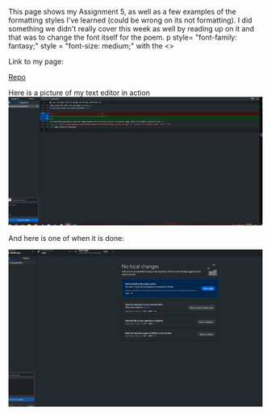 This page shows my Assignment 5, as well as a few examples of the formatting styles I've learned (could be wrong on its not formatting). I did something we didn't
really cover this week as well by reading up on it and that was to change the font itself for the poem. p style= "font-family: fantasy;" style = "font-size: medium;" with the <>


Link to my page:

<a target = "_blank" href = "https://nate-heim.github.io/MART341-WebDesign/Assignment-5/"> Repo </a>

Here is a picture of my text editor in action
![Alt text](image.png)

And here is one of when it is done:

![Alt text](image-1.png)
